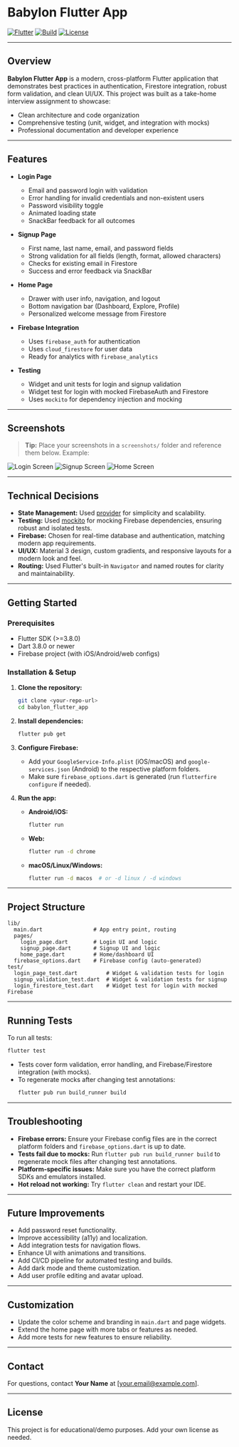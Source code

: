 # Babylon Flutter App

[![Flutter](https://img.shields.io/badge/Flutter-3.8.0%2B-blue)](https://flutter.dev)
[![Build](https://img.shields.io/badge/build-passing-brightgreen)](#)
[![License](https://img.shields.io/badge/license-MIT-lightgrey)](#)

---

## Overview

**Babylon Flutter App** is a modern, cross-platform Flutter application that demonstrates best practices in authentication, Firestore integration, robust form validation, and clean UI/UX. This project was built as a take-home interview assignment to showcase:

- Clean architecture and code organization
- Comprehensive testing (unit, widget, and integration with mocks)
- Professional documentation and developer experience

---

## Features

- **Login Page**

  - Email and password login with validation
  - Error handling for invalid credentials and non-existent users
  - Password visibility toggle
  - Animated loading state
  - SnackBar feedback for all outcomes

- **Signup Page**

  - First name, last name, email, and password fields
  - Strong validation for all fields (length, format, allowed characters)
  - Checks for existing email in Firestore
  - Success and error feedback via SnackBar

- **Home Page**

  - Drawer with user info, navigation, and logout
  - Bottom navigation bar (Dashboard, Explore, Profile)
  - Personalized welcome message from Firestore

- **Firebase Integration**

  - Uses `firebase_auth` for authentication
  - Uses `cloud_firestore` for user data
  - Ready for analytics with `firebase_analytics`

- **Testing**
  - Widget and unit tests for login and signup validation
  - Widget test for login with mocked FirebaseAuth and Firestore
  - Uses `mockito` for dependency injection and mocking

---

## Screenshots

> **Tip:** Place your screenshots in a `screenshots/` folder and reference them below. Example:

![Login Screen](screenshots/login.png)
![Signup Screen](screenshots/signup.png)
![Home Screen](screenshots/home.png)

---

## Technical Decisions

- **State Management:** Used [provider](https://pub.dev/packages/provider) for simplicity and scalability.
- **Testing:** Used [mockito](https://pub.dev/packages/mockito) for mocking Firebase dependencies, ensuring robust and isolated tests.
- **Firebase:** Chosen for real-time database and authentication, matching modern app requirements.
- **UI/UX:** Material 3 design, custom gradients, and responsive layouts for a modern look and feel.
- **Routing:** Used Flutter's built-in `Navigator` and named routes for clarity and maintainability.

---

## Getting Started

### Prerequisites

- Flutter SDK (>=3.8.0)
- Dart 3.8.0 or newer
- Firebase project (with iOS/Android/web configs)

### Installation & Setup

1. **Clone the repository:**

   ```sh
   git clone <your-repo-url>
   cd babylon_flutter_app
   ```

2. **Install dependencies:**

   ```sh
   flutter pub get
   ```

3. **Configure Firebase:**

   - Add your `GoogleService-Info.plist` (iOS/macOS) and `google-services.json` (Android) to the respective platform folders.
   - Make sure `firebase_options.dart` is generated (run `flutterfire configure` if needed).

4. **Run the app:**
   - **Android/iOS:**
     ```sh
     flutter run
     ```
   - **Web:**
     ```sh
     flutter run -d chrome
     ```
   - **macOS/Linux/Windows:**
     ```sh
     flutter run -d macos  # or -d linux / -d windows
     ```

---

## Project Structure

```
lib/
  main.dart                # App entry point, routing
  pages/
    login_page.dart        # Login UI and logic
    signup_page.dart       # Signup UI and logic
    home_page.dart         # Home/dashboard UI
  firebase_options.dart    # Firebase config (auto-generated)
test/
  login_page_test.dart         # Widget & validation tests for login
  signup_validation_test.dart  # Widget & validation tests for signup
  login_firestore_test.dart    # Widget test for login with mocked Firebase
```

---

## Running Tests

To run all tests:

```sh
flutter test
```

- Tests cover form validation, error handling, and Firebase/Firestore integration (with mocks).
- To regenerate mocks after changing test annotations:
  ```sh
  flutter pub run build_runner build
  ```

---

## Troubleshooting

- **Firebase errors:** Ensure your Firebase config files are in the correct platform folders and `firebase_options.dart` is up to date.
- **Tests fail due to mocks:** Run `flutter pub run build_runner build` to regenerate mock files after changing test annotations.
- **Platform-specific issues:** Make sure you have the correct platform SDKs and emulators installed.
- **Hot reload not working:** Try `flutter clean` and restart your IDE.

---

## Future Improvements

- Add password reset functionality.
- Improve accessibility (a11y) and localization.
- Add integration tests for navigation flows.
- Enhance UI with animations and transitions.
- Add CI/CD pipeline for automated testing and builds.
- Add dark mode and theme customization.
- Add user profile editing and avatar upload.

---

## Customization

- Update the color scheme and branding in `main.dart` and page widgets.
- Extend the home page with more tabs or features as needed.
- Add more tests for new features to ensure reliability.

---

## Contact

For questions, contact **Your Name** at [your.email@example.com].

---

## License

This project is for educational/demo purposes. Add your own license as needed.
